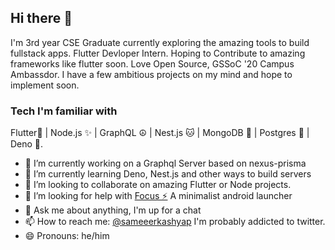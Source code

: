 ## Hi there 👋

I'm 3rd year CSE Graduate currently exploring the amazing tools to build fullstack apps. Flutter Devloper Intern. Hoping to Contribute to amazing frameworks like flutter soon.
Love Open Source, GSSoC '20 Campus Ambassdor. I have a few ambitious projects on my mind and hope to implement soon. 

### Tech I'm familiar with 
Flutter💙 | Node.js ✨ | GraphQL ☮ | Nest.js 🐱 | MongoDB 🌱 | Postgres 🐘 | Deno 🦕.


- 🔭 I’m currently working on a Graphql Server based on nexus-prisma
- 🌱 I’m currently learning Deno, Nest.js and other ways to build servers 
- 👯 I’m looking to collaborate on amazing Flutter or Node projects. 
- 🤔 I’m looking for help with [Focus ⚡](https://github.com/Sameerkash/Focus) A minimalist android launcher 
- 💬 Ask me about anything, I'm up for a chat 
- 📫 How to reach me: [@sameeerkashyap](https://twitter.com/Sameeerkashyap) I'm probably addicted to twitter.
- 😄 Pronouns: he/him


